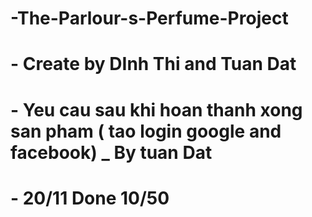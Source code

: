 # -The-Parlour-s-Perfume-Project
# - Create by DInh Thi and Tuan Dat
# - Yeu cau sau khi hoan thanh xong san pham ( tao login google and facebook) _ By tuan Dat
# - 20/11 Done 10/50
